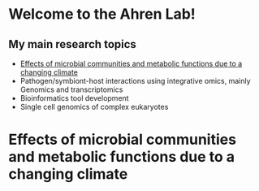 # Welcome to the Ahren Lab!

## My main research topics

* [Effects of microbial communities and metabolic functions due to a changing climate](#ArcticMetagenome)
* Pathogen/symbiont-host interactions using integrative omics, mainly Genomics and transcriptomics
* Bioinformatics tool development
* Single cell genomics of complex eukaryotes


# <a name="ArcticMetagenome">Effects of microbial communities and metabolic functions due to a changing climate</a> 

